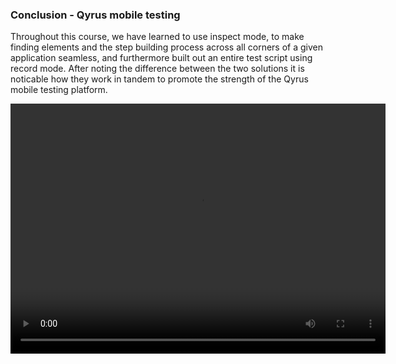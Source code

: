 ### Conclusion - Qyrus mobile testing 

Throughout this course, we have learned to use inspect mode, to make finding elements and the step building process across all corners of a given application seamless, and furthermore built out an entire test script using record mode. After noting the difference between the two solutions it is noticable how they work in tandem to promote the strength of the Qyrus mobile testing platform. 

<video width="600px" height="400px" controls>
  <source src="https://dmdug58z0ycm2.cloudfront.net/production/pub-site/Mobile/Clip8-Q-torialoutro.mp4" type="video/mp4">
</video>
